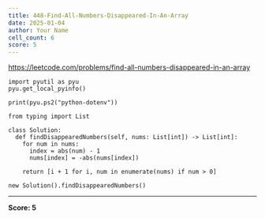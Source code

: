 ```yaml
---
title: 448-Find-All-Numbers-Disappeared-In-An-Array
date: 2025-01-04
author: Your Name
cell_count: 6
score: 5
---
```


https://leetcode.com/problems/find-all-numbers-disappeared-in-an-array


```
import pyutil as pyu
pyu.get_local_pyinfo()
```


```
print(pyu.ps2("python-dotenv"))
```


```
from typing import List
```


```
class Solution:
  def findDisappearedNumbers(self, nums: List[int]) -> List[int]:
    for num in nums:
      index = abs(num) - 1
      nums[index] = -abs(nums[index])

    return [i + 1 for i, num in enumerate(nums) if num > 0]
```


```
new Solution().findDisappearedNumbers()
```


---
**Score: 5**